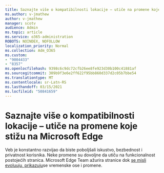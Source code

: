 ```yaml
---
title: Saznajte više o kompatibilnosti lokacije – utiče na promene koje stižu na Microsoft Edge
ms.author: v-jmathew
author: v-jmathew
manager: scotv
audience: Admin
ms.topic: article
ms.service: o365-administration
ROBOTS: NOINDEX, NOFOLLOW
localization_priority: Normal
ms.collection: Adm_O365
ms.custom:
- "9004433"
- "8357"
ms.openlocfilehash: 9398c6c9dc72cfb26ee8fe923d30b100c41881af
ms.sourcegitcommit: 309b9f3e6e2ff622f95bb860d337d2c05b7bbe54
ms.translationtype: MT
ms.contentlocale: sr-Latn-RS
ms.lasthandoff: 03/15/2021
ms.locfileid: "50841659"
---
```

# <a name="learn-about-site-compatibility-affecting-changes-coming-to-microsoft-edge"></a>Saznajte više o kompatibilnosti lokacije – utiče na promene koje stižu na Microsoft Edge

Veb je konstantno razvijao da biste poboljšali iskustvo, bezbednost i privatnost korisnika. Neke promene su dovoljne da utiču na funkcionalnost postojećih stranica. Microsoft Edge Team ažurira stranice dok [se misli evoluuju, prikazuju](https://go.microsoft.com/fwlink/?linkid=2135534)se vremenske ose i promene.
